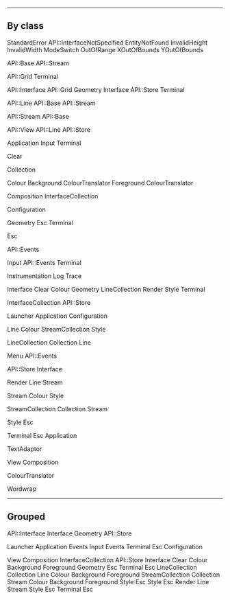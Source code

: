 ----------------------------------------------------------------------
By class
----------------------------------------------------------------------

StandardError
  API::InterfaceNotSpecified
  EntityNotFound
  InvalidHeight
  InvalidWidth
  ModeSwitch
  OutOfRange
  XOutOfBounds
  YOutOfBounds

API::Base
  API::Stream

API::Grid
  Terminal

API::Interface
  API::Grid
  Geometry
  Interface
  API::Store
  Terminal

API::Line
  API::Base
  API::Stream

API::Stream
  API::Base

API::View
  API::Line
  API::Store

Application
  Input
  Terminal

Clear

Collection

Colour
  Background
    ColourTranslator
  Foreground
    ColourTranslator

Composition
  InterfaceCollection

Configuration

Geometry
  Esc
  Terminal

Esc

API::Events

Input
  API::Events
  Terminal

Instrumentation
  Log
  Trace

Interface
  Clear
  Colour
  Geometry
  LineCollection
  Render
  Style
  Terminal

InterfaceCollection
  API::Store

Launcher
  Application
  Configuration

Line
  Colour
  StreamCollection
  Style

LineCollection
  Collection
  Line

Menu
  API::Events

API::Store
  Interface

Render
  Line
  Stream

Stream
  Colour
  Style

StreamCollection
  Collection
  Stream

Style
  Esc

Terminal
  Esc
  Application

TextAdaptor

View
  Composition

ColourTranslator

Wordwrap


----------------------------------------------------------------------
Grouped
----------------------------------------------------------------------

API::Interface
  Interface
  Geometry
  API::Store

Launcher
  Application
    Events
    Input
      Events
      Terminal
        Esc
  Configuration

View
  Composition
    InterfaceCollection
      API::Store
        Interface
          Clear
          Colour
            Background
            Foreground
          Geometry
            Esc
            Terminal
              Esc
          LineCollection
            Collection
            Line
              Colour
                Background
                Foreground
              StreamCollection
                Collection
                Stream
                  Colour
                    Background
                    Foreground
                  Style
                    Esc
              Style
                Esc
          Render
            Line
            Stream
          Style
            Esc
          Terminal
            Esc
